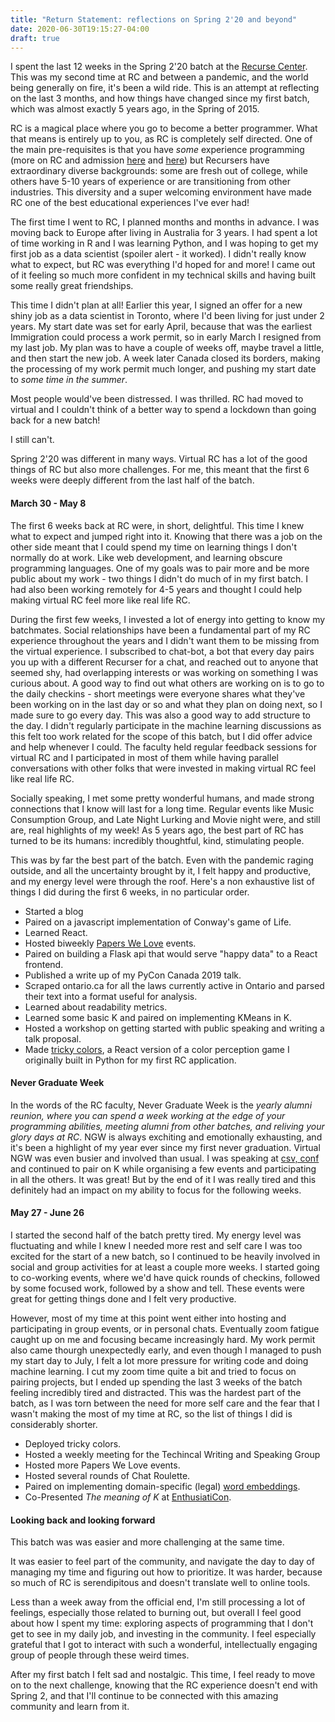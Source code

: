 ```yaml
---
title: "Return Statement: reflections on Spring 2'20 and beyond"
date: 2020-06-30T19:15:27-04:00
draft: true
---
```


I spent the last 12 weeks in the Spring 2'20 batch at the [Recurse Center](https://www.recurse.com/). This was my second time at RC and between a pandemic, and the world being generally on fire, it's been a wild ride. This is an attempt at reflecting on the last 3 months, and how things have changed since my first batch, which was almost exactly 5 years ago, in the Spring of 2015.

RC is a magical place where you go to become a better programmer. What that means is entirely up to you, as RC is completely self directed. One of the main pre-requisites is that you have _some_ experience programming (more on RC and admission [here](https://www.recurse.com/about) and [here](https://www.recurse.com/faq)) but Recursers have extraordinary diverse backgrounds: some are fresh out of college, while others have 5-10 years of experience or are transitioning from other industries. This diversity and a super welcoming environment have made RC one of the best educational experiences I've ever had!

The first time I went to RC, I planned months and months in advance. I was moving back to Europe after living in Australia for 3 years. I had spent a lot of time working in R and I was learning Python, and I was hoping to get my first job as a data scientist (spoiler alert - it worked). I didn't really know what to expect, but RC was everything I'd hoped for and more! I came out of it feeling so much more confident in my technical skills and having built some really great friendships.

This time I didn't plan at all! Earlier this year, I signed an offer for a new shiny job as a data scientist in Toronto, where I'd been living for just under 2 years. My start date was set for early April, because that was the earliest Immigration could process a work permit, so in early March I resigned from my last job. My plan was to have a couple of weeks off, maybe travel a little, and then start the new job. A week later Canada closed its borders, making the processing of my work permit much longer, and pushing my start date to _some time in the summer_.

Most people would've been distressed. I was thrilled. RC had moved to virtual and I couldn't think of a better way to spend a lockdown than going back for a new batch!

I still can't.

Spring 2'20 was different in many ways. Virtual RC has a lot of the good things of RC but also more challenges. For me, this meant that the first 6 weeks were deeply different from the last half of the batch.

#### March 30 - May 8

The first 6 weeks back at RC were, in short, delightful. This time I knew what to expect and jumped right into it. Knowing that there was a job on the other side meant that I could spend my time on learning things I don't normally do at work. Like web development, and learning obscure programming languages. One of my goals was to pair more and be more public about my work - two things I didn't do much of in my first batch. I had also been working remotely for 4-5 years and thought I could help making virtual RC feel more like real life RC.

During the first few weeks, I invested a lot of energy into getting to know my batchmates. Social relationships have been a  fundamental part of my RC experience throughout the years and I didn't want them to be missing from the virtual experience. I subscribed to chat-bot, a bot that every day pairs you up with a different Recurser for a chat, and reached out to anyone that seemed shy, had overlapping interests or was working on something I was curious about. A good way to find out what others are working on is to go to the daily checkins - short meetings were everyone shares what they've been working on in the last day or so and what they plan on doing next, so I made sure to go every day. This was also a good way to add structure to the day. I didn't regularly participate in the machine learning discussions as this felt too work related for the scope of this batch, but I did offer advice and help whenever I could. The faculty held regular feedback sessions for virtual RC and I participated in most of them while having parallel conversations with other folks that were invested in making virtual RC feel like real life RC.

Socially speaking, I met some pretty wonderful humans, and made strong connections that I know will last for a long time. Regular events like Music Consumption Group, and Late Night Lurking and Movie night were, and still are, real highlights of my week! As 5 years ago, the best part of RC has turned to be its humans: incredibly thoughtful, kind, stimulating people.

This was by far the best part of the batch. Even with the pandemic raging outside, and all the uncertainty brought by it, I felt happy and productive, and my energy level were through the roof. Here's a non exhaustive list of things I did during the first 6 weeks, in no particular order.

* Started a blog
* Paired on a javascript implementation of Conway's game of Life.
* Learned React.
* Hosted biweekly [Papers We Love](https://paperswelove.org/) events.
* Paired on building a Flask api that would serve "happy data" to a React frontend.
* Published a write up of my PyCon Canada 2019 talk.
* Scraped ontario.ca for all the laws currently active in Ontario and parsed their text into a format useful for analysis.
* Learned about readability metrics.
* Learned some basic K and paired on implementing KMeans in K.
* Hosted a workshop on getting started with public speaking and writing a talk proposal.
* Made [tricky colors](https://colors.serenaperuzzo.com/), a React version of a color perception game I originally built in Python for my first RC application.

#### Never Graduate Week

In the words of the RC faculty, Never Graduate Week is the _yearly alumni reunion, where you can spend a week working at the edge of your programming abilities, meeting alumni from other batches, and reliving your glory days at RC_. NGW is always exchiting and emotionally exhausting, and it's been a highlight of my year ever since my first never graduation. Virtual NGW was even busier and involved than usual. I was speaking at [csv, conf](https://csvconf.com/) and continued to pair on K while organising a few events and participating in all the others. It was great! But by the end of it I was really tired and this definitely had an impact on my ability to focus for the following weeks.

#### May 27 - June 26

I started the second half of the batch pretty tired. My energy level was fluctuating and while I knew I needed more rest and self care I was too excited for the start of a new batch, so I continued to be heavily involved in social and group activities for at least a couple more weeks. I started going to co-working events, where we'd have quick rounds of checkins, followed by some focused work, followed by a show and tell. These events were great for getting things done and I felt very productive.

However, most of my time at this point went either into hosting and participating in group events, or in personal chats. Eventually zoom fatigue caught up on me and focusing became increasingly hard. My work permit also came thourgh unexpectedly early, and even though I managed to push my start day to July, I felt a lot more pressure for writing code and doing machine learning. I cut my zoom time quite a bit and tried to focus on pairing projects, but I ended up spending the last 3 weeks of the batch feeling incredibly tired and distracted. This was the hardest part of the batch, as I was torn between the need for more self care and the fear that I wasn't making the most of my time at RC, so the list of things I did is considerably shorter.

* Deployed tricky colors.
* Hosted a weekly meeting for the Techincal Writing and Speaking Group
* Hosted more Papers We Love events.
* Hosted several rounds of Chat Roulette.
* Paired on implementing domain-specific (legal) [word embeddings](https://en.wikipedia.org/wiki/Word_embedding).
* Co-Presented _The meaning of K_ at [EnthusiatiCon](https://www.enthusiasticon.de/).

#### Looking back and looking forward

This batch was was easier and more challenging at the same time.

It was easier to feel part of the community, and navigate the day to day of managing my time and figuring out how to prioritize. It was harder, because so much of RC is serendipitous and doesn't translate well to online tools.

Less than a week away from the official end, I'm still processing a lot of feelings, especially those related to burning out, but overall I feel good about how I spent my time: exploring aspects of programming that I don't get to see in my daily job, and investing in the community. I feel especially grateful that I got to interact with such a wonderful, intellectually engaging group of people through these weird times.

After my first batch I felt sad and nostalgic. This time, I feel ready to move on to the next challenge, knowing that the RC experience doesn't end with Spring 2, and that I'll continue to be connected with this amazing community and learn from it.
